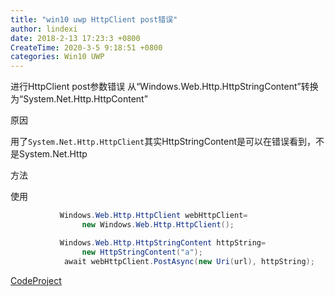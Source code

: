 ```yaml
---
title: "win10 uwp HttpClient post错误"
author: lindexi
date: 2018-2-13 17:23:3 +0800
CreateTime: 2020-3-5 9:18:51 +0800
categories: Win10 UWP
---
```


进行HttpClient post参数错误
从“Windows.Web.Http.HttpStringContent”转换为“System.Net.Http.HttpContent”

<!--more-->



<div id="toc"></div>
<!-- csdn -->

原因

用了`System.Net.Http.HttpClient`其实HttpStringContent是可以在错误看到，不是System.Net.Http

方法

使用

```csharp
           Windows.Web.Http.HttpClient webHttpClient=
                new Windows.Web.Http.HttpClient();

           Windows.Web.Http.HttpStringContent httpString=
                new HttpStringContent("a");
            await webHttpClient.PostAsync(new Uri(url), httpString);
```


<a href="https://www.codeproject.com/script/Articles/BlogFeedList.aspx?amid=12520573" rel="tag">CodeProject</a>

